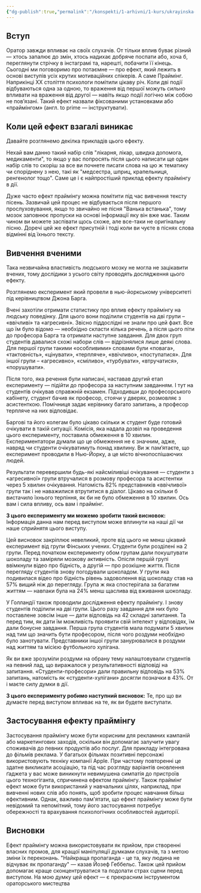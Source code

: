 ```yaml
---
{"dg-publish":true,"permalink":"/konspekti/1-arhivni/1-kurs/ukrayinska-mova/vistup-na-temu-prajming-efekt/"}
---
```



## Вступ 

Оратор завжди впливає на своїх слухачів. От тільки вплив буває різний — хтось запалює до змін, хтось надихає добряче поспати або, хоча б, переглянути стрічку в інстаграмі та, нарешті, побачити її кінець. Сьогодні ми поговоримо про потаємне — про ефект, який лежить в основі виступів усіх крутих мотиваційних спікерів. А саме Праймінг. Наприкінці XX століття психологи помітили цікаву річ. Коли дві події відбуваються одна за одною, то враження від першої можуть сильно впливати на враження від другої — навіть якщо події логічно між собою не пов’язані. Такий ефект назвали фіксованими установками або «праймінгом» (англ. to prime — інструктувати).

## Коли цей ефект взагалі виникає
Давайте розглянемо декілка прикладів цього ефекту.

Нехай вам данно такий набір слів "лікарня, лікар, швидка допомога, медикаменти", то якщо у вас попросять після цього  написати ще один набір слів то скоріш за все ви почнете писати слова на цю ж тематику чи споріднену з нею, такі як "медсестра, шприц, крапельниця, ренгенолог тощо". Саме це і є найпростіший приклад ефекту праймінгу в дії. 

Дуже часто  ефект праймінгу можна помітити під час вивчення тексту пісень. Зазвичай цей процес не відбувається після першого прослуховування, якщо то звичайно не пісня "Ванька встанька", тому мозок заповнює пропуски на основі інформації яку він вже має. Таким чином ви можете заспівати щось схоже, але все-таки не оригінальну пісню. Доречі цей же ефект присутній і тоді коли ви чуєте в піснях слова відмінні від їхнього тексту. 

## Вивчення вченими
Така незвичайна властивість людського мозку не могла не зацікавити вчених, тому дослідики з усього світу проводять дослядження цього ефекту. 

Розглянемо експеримент який провели в нью-йоркському університеті під керівництвом Джона Барга. 

Вчені захотіли отримати статистику про вплив ефекту праймінгу на людську поведінку. Для цього вони поділили студентів на дві групи – «ввічливі» та «агресивні». Звісно піддослідні не знали про цей факт. Все що їм було відомо — необхідно скласти кілька речень, а після цього піти до професора Барга та отримати наступне завдання. Для двох груп студентів давалися схожі набори слів — відрізнялися лише деякі слова. Для першої групи такими «особливими» словами були «повага», «тактовність», «цінувати», «терпляче», «ввічливо», «поступатися». Для іншої групи – «агресивно», «сміливо», «турбувати», «втручатися», «порушувати».

Після того, яка речення були написані, наставав другий етап експерименту — підійти до професора за наступним завданням. І тут на студентів очікував справжній екзамен. Підходивши до професорського кабінету, студент бачив як професор, стоячи у дверях, розмовляє з асистенткою. Помічниця задає керівнику багато запитань, а професор терпляче на них відповідає.

Баргові та його колегам було цікаво скільки ж студент буде готовий очікувати в такій ситуації. Комісія, яка надала дозвіл на проведення цього експерименту, поставила обмеження в 10 хвилин. Експериментатори думали що це обмеження не є значним, адже, навряд чи студенти очікуватимуть понад хвилину. Ви ж пам’ятаєте, що експеримент проводили в Нью-Йорку, а це місто вічнопоспішаючих людей.

Результати перевершили будь-які найсміливіші очікування — студенти з «агресивної» групи втручалися в розмову професора та асистентки через 5 хвилин очікування. Натомість 82% представників «ввічливої» групи так і не наважилися втрутитися в діалог. Цікаво на скільки б вистачило їхнього терпіння, як би не було обмеження в 10 хвилин. Ось вам і сила впливу, ось вам і праймінг.

**З цього експерименту ми можемо зробити такий висновок:** Інформація данна нам перед виступом може вплинути на наші дії чи наше сприйнятя цього виступу. 

Цей висновок закріплює невеликий, проте від цього не менш цікавий експеримент від групи Фінських учених. Студенти були розділені на 2 групи. Перед початком експерименту обом групам дали покуштувати шоколаду та заміряли мозкову активність. Опісля першій групі ввімкнули відео про бідність, а другій — про розкішне життя. Після перегляду студентів знову погодували шоколадом. У групи яка подивилася відео про бідність рівень задоволення від шоколаду став на 57% вищий ніж до перегляду. Група ж яка спостерігала за багатим життям — навпаки була на 24% менш щаслива від вживання шоколаду.

У Голландії також проводили дослідження ефекту праймінгу. І знову студентів поділили на дві групи. Цього разу завдання для них було поставлене зовсім інше — дати відповідь на 42 складні запитання. Та перед тим, як дати їм можливість проявити свій інтелект у відповідях, їм дали бонусне завдання. Перша група студентів мала подумати 5 хвилин над тим що значить бути професором, після чого роздуми необхідно було занотувати. Представники іншої групи занурювалися в роздуми над життям та місією футбольного хулігана.

Як ви вже зрозуміли роздуми на обрану тему налаштовували студентів на певний лад, що виражалося у результативності відповіді на запитання. «Студенти-професори» дали правильну відповідь на 53% запитань, натомість як «студенти-хулігани» досягли позначки в 43%. От і маєте силу думки в дії.

**З цього експерименту робимо наступний висновок:** Те, про що ви думаєте перед виступом впливає на те, як ви будете виступати.

## Застосування ефекту праймінгу

Застосування праймінгу може бути корисним для рекламних кампаній або маркетингових заходів, оскільки він допомагає залучити увагу споживачів до певних продуктів або послуг. Для прикладу інтегрована до фільмів реклама. У багатьох фільмах позитивні персонажі використовують техніку компанії Apple. При частому повторенні це здатне викликати асоціацію, та під час розгляду варіантів оновлення ґаджета у вас може виникнути невимушена симпатія до пристроїв цього техногіганта, спричинена ефектом праймінгу. Також праймінг ефект може бути використаний у навчальних цілях, наприклад, при вивченні нових слів або понять, щоб зробити процес навчання більш ефективним. Однак, важливо пам'ятати, що ефект праймінгу може бути невідомий та непомітний, тому його застосування потребує обережності та врахування психологічних особливостей аудиторії.

## Висновки 
Ефект праймінгу можна використовувати як прийом, при створенні власних промов, для кращої маніпуляції думками слухачів, та з метою зміни їх переконань. "Найкраща пропаганда - це та, яку людина не відчуває як пропаганду" — казав Йозеф Геббельс. Також цей прийом допомагає краще сконцентруватися та подолати страх сцени перед виступом. На мою думку цей ефект — є прекрасним інструментом ораторського мистецтва
